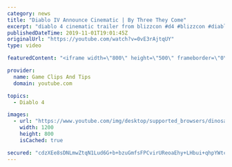 ```yaml
---
category: news
title: "Diablo IV Announce Cinematic | By Three They Come"
excerpt: "diablo 4 cinematic trailer from blizzcon #d4 #blizzcon #diablo."
publishedDateTime: 2019-11-01T19:01:45Z
originalUrl: "https://youtube.com/watch?v=0vE3rAjtqUY"
type: video

featuredContent: "<iframe width=\"800\" height=\"500\" frameborder=\"0\" src=\"https://www.youtube.com/embed/0vE3rAjtqUY\" allow=\"accelerometer; autoplay; encrypted-media; gyroscope; picture-in-picture\" allowfullscreen></iframe>"

provider:
  name: Game Clips And Tips
  domain: youtube.com

topics:
  - Diablo 4

images:
  - url: "https://www.youtube.com/img/desktop/supported_browsers/dinosaur.png"
    width: 1200
    height: 800
    isCached: true

secured: "cdzXEe8sDNLmwZtqN1Lud6G+b+bzuGmfsFPCvirUReoaEhy+LHbui+qhpYWtc49AmdAOY3wPfhIsSJbrMEYnL0NzOxNFHffNlH6Khf9ng9RgSK40nGbcfCJ/6MB14OseDYQrBOZc4TeIcf0EIoh+JTU4Hx8IN/v3J8inTCmc+Q1S5qN3hVRqMHv8U5kwoJtcVCfz+NYKh2WaTsXKbehCzphkcjkZu9RV6khSLQ3kJUo+fjZPa0eNUgJRoFAsyej0wM2OYk7p4C5s25Z3UEVhZSJTzQLkJYRdf1ggTYzKwUsEP1YvswKrTyLh9o+zh0+uyNWCbQ2bP/IXhawxgdeRhpSOheEYZWwBYF38RtSVTXG1HHZPlAXb3e+b2ntMy6LQTmVXeMJdAMNY9zpIgaC9Mg==;ZEUE2QHUwlRnGhK9D6Bv3w=="
---
```


